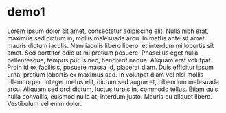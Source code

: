 demo1
=====

Lorem ipsum dolor sit amet, consectetur adipiscing elit. Nulla nibh erat, maximus sed dictum in, mollis malesuada arcu. In mattis ante sit amet mauris dictum iaculis. Nam iaculis libero libero, et interdum mi lobortis sit amet. Sed porttitor odio ut mi pretium posuere. Phasellus eget nulla pellentesque, tempus purus nec, hendrerit neque. Aliquam erat volutpat. Proin id ex facilisis, posuere massa id, placerat diam. Duis efficitur ipsum urna, pretium lobortis ex maximus sed. In volutpat diam vel nisl mollis ullamcorper. Integer metus elit, dictum sed augue et, bibendum malesuada arcu. Aliquam sed orci dictum, luctus turpis in, commodo tellus. Etiam quis nulla convallis, euismod nulla at, interdum justo. Mauris eu aliquet libero. Vestibulum vel enim dolor.
